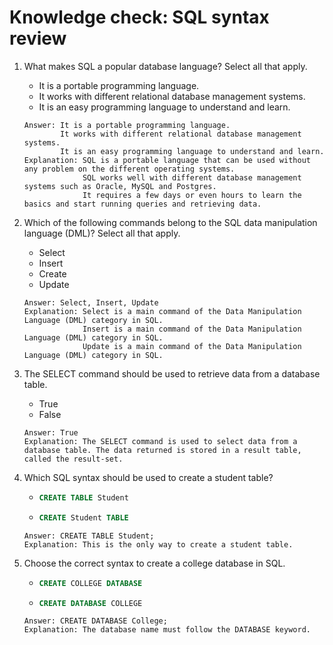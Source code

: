 # Knowledge check: SQL syntax review

1. What makes SQL a popular database language? Select all that apply.
    - It is a portable programming language.
    - It works with different relational database management systems.
    - It is an easy programming language to understand and learn.
    ```
    Answer: It is a portable programming language.
            It works with different relational database management systems.
            It is an easy programming language to understand and learn.
    Explanation: SQL is a portable language that can be used without any problem on the different operating systems.
                 SQL works well with different database management systems such as Oracle, MySQL and Postgres.
                 It requires a few days or even hours to learn the basics and start running queries and retrieving data.
    ```

2. Which of the following commands belong to the SQL data manipulation language (DML)? Select all that apply.
    - Select
    - Insert
    - Create
    - Update
    ```
    Answer: Select, Insert, Update
    Explanation: Select is a main command of the Data Manipulation Language (DML) category in SQL.
                 Insert is a main command of the Data Manipulation Language (DML) category in SQL.
                 Update is a main command of the Data Manipulation Language (DML) category in SQL.
    ```

3. The SELECT command should be used to retrieve data from a database table.
    - True
    - False
    ```
    Answer: True
    Explanation: The SELECT command is used to select data from a database table. The data returned is stored in a result table, called the result-set.
    ```

4. Which SQL syntax should be used to create a student table?
    -   ```sql
        CREATE TABLE Student
        ```
    -   ```sql
        CREATE Student TABLE
        ```
    ```
    Answer: CREATE TABLE Student;
    Explanation: This is the only way to create a student table.
    ```

5. Choose the correct syntax to create a college database in SQL.
    -   ```sql
        CREATE COLLEGE DATABASE
        ```
    -   ```sql
        CREATE DATABASE COLLEGE
        ```
    ```
    Answer: CREATE DATABASE College;
    Explanation: The database name must follow the DATABASE keyword.
    ```
